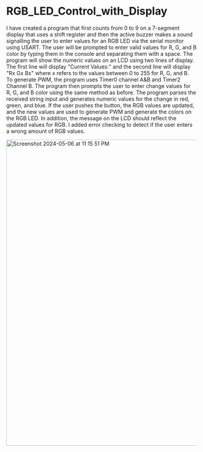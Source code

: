 # RGB_LED_Control_with_Display

I have created a program that first counts from 0 to 9 on a 7-segment display that uses a shift register and then the active buzzer makes a sound signalling the user to enter values for an RGB LED via the serial monitor using USART. The user will be prompted to enter valid values for R, G, and B color by typing them in the console and separating them with a space. The program will show the numeric values on an LCD using two lines of display. The first line will display "Current Values:" and the second line will display "Rx Gx Bx" where x refers to the values between 0 to 255 for R, G, and B. To generate PWM, the program uses Timer0 channel A&B and Timer2 Channel B.
The program then prompts the user to enter change values for R, G, and B color using the same method as before. The program parses the received string input and generates numeric values for the change in red, green, and blue. If the user pushes the button, the RGB values are updated, and the new values are used to generate PWM and generate the colors on the RGB LED. In addition, the message on the LCD should reflect the updated values for RGB. I added error checking to detect if the user enters a wrong amount of RGB values.

<img width="807" alt="Screenshot 2024-05-06 at 11 15 51 PM" src="https://github.com/Oreoluwa-hbo/RGB_LED_Control_with_Display/assets/97203137/8211c84a-cde6-419a-9132-bd1847db61e7">
